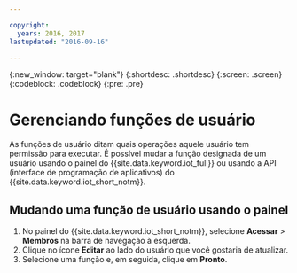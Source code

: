 ```yaml
---

copyright:
  years: 2016, 2017
lastupdated: "2016-09-16"

---
```


{:new_window: target="blank"}
{:shortdesc: .shortdesc}
{:screen: .screen}
{:codeblock: .codeblock}
{:pre: .pre}

# Gerenciando funções de usuário

As funções de usuário ditam quais operações aquele usuário tem permissão para executar. É possível mudar a função designada de um usuário usando o painel do {{site.data.keyword.iot_full}} ou usando a API (interface de programação de aplicativos) do {{site.data.keyword.iot_short_notm}}.

## Mudando uma função de usuário usando o painel

1. No painel do {{site.data.keyword.iot_short_notm}}, selecione **Acessar** > **Membros** na barra de navegação à esquerda.
2. Clique no ícone **Editar** ao lado do usuário que você gostaria de atualizar.
3. Selecione uma função e, em seguida, clique em **Pronto**.

<!--
## Changing a user role by using the API

For information on using the API to change a user role, see the [{{site.data.keyword.iot_short_notm}} API documentation](https://docs.internetofthings.ibmcloud.com/swagger/v0002.html).
-->
